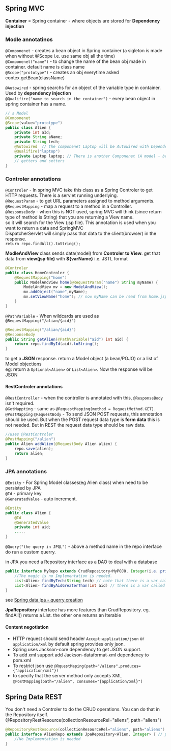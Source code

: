 ## Spring MVC

**Container** = Spring container - where objects are stored for **Dependency injection**

### Modle annotatinos

```@Componenet``` - creates a bean object in Spring container (a sigleton is made when without @Scope i.e. use same obj all the time)  
```@Componenet("name")``` - to change the name of the bean obj made in container. default name is class name  
```@Scope("prototype")```  - creates an obj everytime asked contex.getBean(className)

```@Autowired``` - spring searchs for an object of the variable type in container. Used by **dependency injection**  
```@Qualifire("name to search in the container")```  - every bean object in spring container has a name. 

```java
// a Model
@Componenet
@Scope(value="prototype")
public class Alien {
	private int aId;
	private String aName;
	private String tech;
	@Autowired  // the componenet Laptop will be Autowired with Dependency injection
	@Qualifire("laptop")
	private Laptop laptop; // There is another Componenet (A model - bean class) called Laptop
	// getters and setters
}
```
### Controler annotations

```@Controler```  - In spring MVC take this class as a Spring Controler to get HTTP requests. There is a servlet running underlying.  
```@RequestParam``` - to get URL parameters assigned to method arguments.  
```@RequestMapping``` - map a request to a method in a Controller.   
```@ResponseBody``` - when this is NOT used, spring MVC will think (since return type of method is String) that you are returning a View name.   
                so it will search for the View (jsp file). This annotation is used when you want to return a data and SpringMVC   
		DispatcherServlet will simply pass that data to the client(browser) in the response.   
		```return repo.findAll().toString();```      


**ModleAndView** class sends data(model) from **Controler to View**. get that data from **view(jsp file)** with **${varName}** i.e. JSTL format

```java
@Controler
public class HomeControler {
	@RequestMapping("home")
	public ModelAndView home(@RequestParam("name") String myName) {
		ModelAndView mv = new ModelAndView();
		mv.addObject("name",myName);
		mv.setViewName("home"); // now myName can be read from home.jsp file ${name}		
	}
}
```

```@PathVariable``` - When wildcards are used as ```@RequestMapping("/alian/{aid}")```   

```java
@RequestMapping("/alian/{aid}")
@ResponseBody
public String getAlien(@PathVariable("aid") int aid) {
	return repo.findById(aid).toString();
}
```

to get a **JSON** response. return a Model object (a bean/POJO) or a list of Model objections  
eg: return a ```Optional<Alien>``` or ```List<Alien>```. Now the response will be JSON 

#### RestControler annotations

```@RestController``` - when the controller is annotated with this, ```@ResponseBody``` isn't required.   
```@GetMappting``` - same as ```@RequestMapping(method = RequestMethod.GET).```
```@PostMapping```
```@RequestBody``` - To send JSON POST requests, this annotation should be used. But when the POST request data type is **form data** this is not needed. But in REST the request data type should be raw data. 
```java
//uses @RestControler
@PostMapping("/alian")
public Alien addAlien(@RequestBody Alien alien) {
	repo.save(alien);
	return alien;
}
```


### JPA annotations

```@Entity```    - For Spring Model classes(eg Alien class) when need to be persisted by JPA   
```@Id``` - primary key   
```@GeneratedValue``` - auto increment.
```java
@Entity
public class Alien {
	@Id
	@GeneratedValue
	private int aid;
	.....
}
```

```@Query("the query in JPQL")``` - above a method name in the repo interface do run a custom querry.       
     
in JPA you need a Repository interface as a DAO to deal with a database   
    
```java
public interface MyRepo extends CrudRepository<MyPOJO, Integer(i.e. primaryKey)> {
	//The magic is no Implementation is needed.
	List<Alien> findByTech(String tech) // note that there is a var called tech in Alien class (model)
	List<Alien> findByAidGreaterThan(int aid) // there is a var called aid in the model
}


```
see [Spring data jpa - querry creation](https://docs.spring.io/spring-data/jpa/docs/current/reference/html/#jpa.query-methods.query-creation)

**JpaRepository** interface has more features than CrudRepository. eg. findAll() returns a List. the other one returns an Iterable

#### Content negotiation
- HTTP request should send header ```Accept:application/json``` or ```application/xml``` by default spring provides only json. 
- Spring uses Jackson-core dependency to get JSON support.
- To add xml support add Jackson-dataformat-xml dependency to pom.xml
- To restrict json use ```@RquestMaping(path="/aliens",produces={"application/xml"})```
- to specify that the server method only accepts XML ```@PostMapping(path="/alien", consumes="{application/xml}")``` 

## Spring Data REST

You don't need a Controler to do the CRUD operations. You can do that in the Repository itself.
@RepositoryRestResource(collectionResourceRel="aliens", path="aliens")

```java
@RepositoryRestResource(collectionResourceRel="aliens", path="aliens")
public interface AlienRepo extends JpaRepository<Alien, Integer> { // primaryKey is Alien
	//No Implementation is needed
}

```
